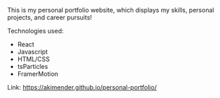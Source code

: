 This is my personal portfolio website, which displays my skills, personal projects, and career pursuits!

Technologies used:
- React
- Javascript
- HTML/CSS
- tsParticles
- FramerMotion

Link: https://akimender.github.io/personal-portfolio/

